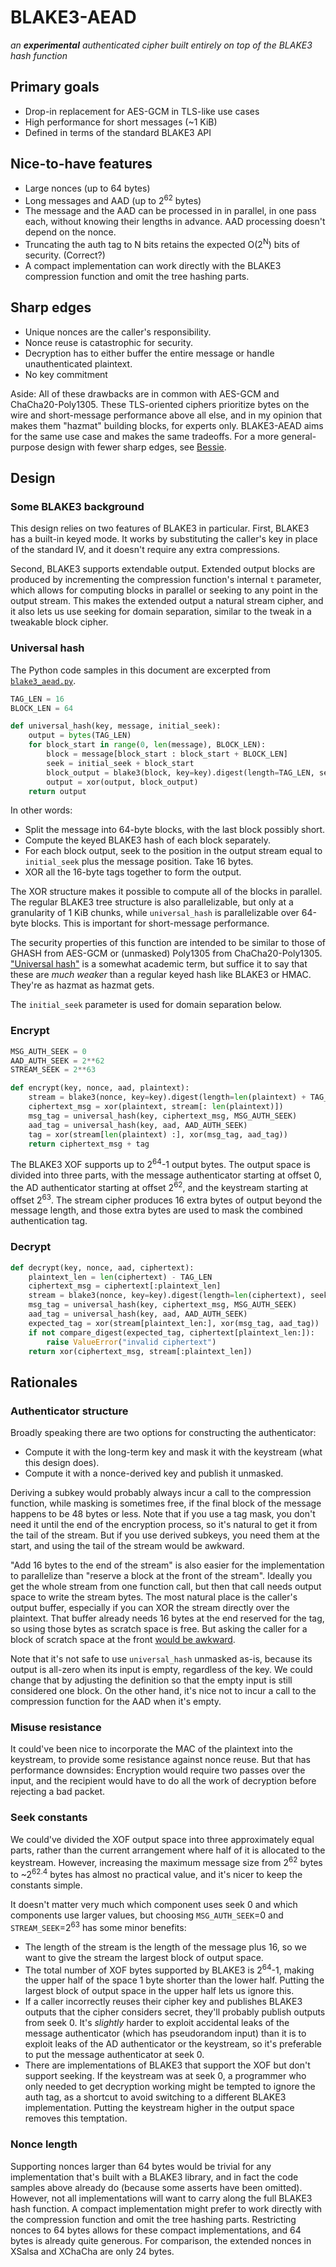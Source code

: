 # BLAKE3-AEAD

*an **experimental** authenticated cipher built entirely on top of the BLAKE3
hash function*

## Primary goals

- Drop-in replacement for AES-GCM in TLS-like use cases
- High performance for short messages (~1 KiB)
- Defined in terms of the standard BLAKE3 API

## Nice-to-have features

- Large nonces (up to 64 bytes)
- Long messages and AAD (up to 2<sup>62</sup> bytes)
- The message and the AAD can be processed in in parallel, in one pass each,
  without knowing their lengths in advance. AAD processing doesn't depend on
  the nonce.
- Truncating the auth tag to N bits retains the expected O(2<sup>N</sup>) bits
  of security. (Correct?)
- A compact implementation can work directly with the BLAKE3 compression
  function and omit the tree hashing parts.

## Sharp edges

- Unique nonces are the caller's responsibility.
- Nonce reuse is catastrophic for security.
- Decryption has to either buffer the entire message or handle unauthenticated
  plaintext.
- No key commitment

Aside: All of these drawbacks are in common with AES-GCM and ChaCha20-Poly1305.
These TLS-oriented ciphers prioritize bytes on the wire and short-message
performance above all else, and in my opinion that makes them "hazmat" building
blocks, for experts only. BLAKE3-AEAD aims for the same use case and makes the
same tradeoffs. For a more general-purpose design with fewer sharp edges, see
[Bessie](https://github.com/oconnor663/bessie).

## Design

### Some BLAKE3 background

This design relies on two features of BLAKE3 in particular. First, BLAKE3 has a
built-in keyed mode. It works by substituting the caller's key in place of the
standard IV, and it doesn't require any extra compressions.

Second, BLAKE3 supports extendable output. Extended output blocks are produced
by incrementing the compression function's internal `t` parameter, which allows
for computing blocks in parallel or seeking to any point in the output stream.
This makes the extended output a natural stream cipher, and it also lets us use
seeking for domain separation, similar to the tweak in a tweakable block
cipher.

### Universal hash

The Python code samples in this document are excerpted from
[`blake3_aead.py`](python/blake3_aead.py).

```python
TAG_LEN = 16
BLOCK_LEN = 64

def universal_hash(key, message, initial_seek):
    output = bytes(TAG_LEN)
    for block_start in range(0, len(message), BLOCK_LEN):
        block = message[block_start : block_start + BLOCK_LEN]
        seek = initial_seek + block_start
        block_output = blake3(block, key=key).digest(length=TAG_LEN, seek=seek)
        output = xor(output, block_output)
    return output
```

In other words:

- Split the message into 64-byte blocks, with the last block possibly short.
- Compute the keyed BLAKE3 hash of each block separately.
- For each block output, seek to the position in the output stream equal to
  `initial_seek` plus the message position. Take 16 bytes.
- XOR all the 16-byte tags together to form the output.

The XOR structure makes it possible to compute all of the blocks in parallel.
The regular BLAKE3 tree structure is also parallelizable, but only at a
granularity of 1 KiB chunks, while `universal_hash` is parallelizable over
64-byte blocks. This is important for short-message performance.

The security properties of this function are intended to be similar to those of
GHASH from AES-GCM or (unmasked) Poly1305 from ChaCha20-Poly1305. ["Universal
hash"](https://en.wikipedia.org/wiki/Universal_hashing) is a somewhat academic
term, but suffice it to say that these are _much weaker_ than a regular keyed
hash like BLAKE3 or HMAC. They're as hazmat as hazmat gets.

The `initial_seek` parameter is used for domain separation below.

### Encrypt

```python
MSG_AUTH_SEEK = 0
AAD_AUTH_SEEK = 2**62
STREAM_SEEK = 2**63

def encrypt(key, nonce, aad, plaintext):
    stream = blake3(nonce, key=key).digest(length=len(plaintext) + TAG_LEN, seek=STREAM_SEEK)
    ciphertext_msg = xor(plaintext, stream[: len(plaintext)])
    msg_tag = universal_hash(key, ciphertext_msg, MSG_AUTH_SEEK)
    aad_tag = universal_hash(key, aad, AAD_AUTH_SEEK)
    tag = xor(stream[len(plaintext) :], xor(msg_tag, aad_tag))
    return ciphertext_msg + tag
```

The BLAKE3 XOF supports up to 2<sup>64</sup>-1 output bytes. The output space
is divided into three parts, with the message authenticator starting at offset
0, the AD authenticator starting at offset 2<sup>62</sup>, and the keystream
starting at offset 2<sup>63</sup>. The stream cipher produces 16 extra bytes of
output beyond the message length, and those extra bytes are used to mask the
combined authentication tag.

### Decrypt

```python
def decrypt(key, nonce, aad, ciphertext):
    plaintext_len = len(ciphertext) - TAG_LEN
    ciphertext_msg = ciphertext[:plaintext_len]
    stream = blake3(nonce, key=key).digest(length=len(ciphertext), seek=STREAM_SEEK)
    msg_tag = universal_hash(key, ciphertext_msg, MSG_AUTH_SEEK)
    aad_tag = universal_hash(key, aad, AAD_AUTH_SEEK)
    expected_tag = xor(stream[plaintext_len:], xor(msg_tag, aad_tag))
    if not compare_digest(expected_tag, ciphertext[plaintext_len:]):
        raise ValueError("invalid ciphertext")
    return xor(ciphertext_msg, stream[:plaintext_len])
```

## Rationales

### Authenticator structure

Broadly speaking there are two options for constructing the authenticator:

- Compute it with the long-term key and mask it with the keystream (what this
  design does).
- Compute it with a nonce-derived key and publish it unmasked.

Deriving a subkey would probably always incur a call to the compression
function, while masking is sometimes free, if the final block of the message
happens to be 48 bytes or less. Note that if you use a tag mask, you don't need
it until the end of the encryption process, so it's natural to get it from the
tail of the stream. But if you use derived subkeys, you need them at the start,
and using the tail of the stream would be awkward.

"Add 16 bytes to the end of the stream" is also easier for the implementation
to parallelize than "reserve a block at the front of the stream". Ideally you
get the whole stream from one function call, but then that call needs output
space to write the stream bytes. The most natural place is the caller's output
buffer, especially if you can XOR the stream directly over the plaintext. That
buffer already needs 16 bytes at the end reserved for the tag, so using those
bytes as scratch space is free. But asking the caller for a block of scratch
space at the front [would be awkward](https://nacl.cr.yp.to/secretbox.html).

Note that it's not safe to use `universal_hash` unmasked as-is, because its
output is all-zero when its input is empty, regardless of the key. We could
change that by adjusting the definition so that the empty input is still
considered one block. On the other hand, it's nice not to incur a call to the
compression function for the AAD when it's empty.

### Misuse resistance

It could've been nice to incorporate the MAC of the plaintext into the
keystream, to provide some resistance against nonce reuse. But that has
performance downsides: Encryption would require two passes over the input, and
the recipient would have to do all the work of decryption before rejecting a
bad packet.

### Seek constants

We could've divided the XOF output space into three approximately equal parts,
rather than the current arrangement where half of it is allocated to the
keystream. However, increasing the maximum message size from 2<sup>62</sup>
bytes to ~2<sup>62.4</sup> bytes has almost no practical value, and it's nicer
to keep the constants simple.

It doesn't matter very much which component uses seek 0 and which components
use larger values, but choosing `MSG_AUTH_SEEK`=0 and `STREAM_SEEK`=2<sup>63</sup>
has some minor benefits:

- The length of the stream is the length of the message plus 16, so we want to
  give the stream the largest block of output space.
- The total number of XOF bytes supported by BLAKE3 is 2<sup>64</sup>-1, making
  the upper half of the space 1 byte shorter than the lower half. Putting the
  largest block of output space in the upper half lets us ignore this.
- If a caller incorrectly reuses their cipher key and publishes BLAKE3 outputs
  that the cipher considers secret, they'll probably publish outputs from seek
  0. It's _slightly_ harder to exploit accidental leaks of the message
  authenticator (which has pseudorandom input) than it is to exploit leaks of
  the AD authenticator or the keystream, so it's preferable to put the message
  authenticator at seek 0.
- There are implementations of BLAKE3 that support the XOF but don't support
  seeking. If the keystream was at seek 0, a programmer who only needed to get
  decryption working might be tempted to ignore the auth tag, as a shortcut to
  avoid switching to a different BLAKE3 implementation. Putting the keystream
  higher in the output space removes this temptation.

### Nonce length

Supporting nonces larger than 64 bytes would be trivial for any implementation
that's built with a BLAKE3 library, and in fact the code samples above already
do (because some asserts have been omitted). However, not all implementations
will want to carry along the full BLAKE3 hash function. A compact
implementation might prefer to work directly with the compression function and
omit the tree hashing parts. Restricting nonces to 64 bytes allows for these
compact implementations, and 64 bytes is already quite generous. For
comparison, the extended nonces in XSalsa and XChaCha are only 24 bytes.
